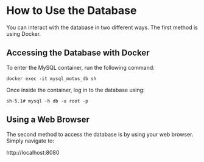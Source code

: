 # How to Use the Database

You can interact with the database in two different ways. The first method is using Docker.

## Accessing the Database with Docker

To enter the MySQL container, run the following command:

```shell
docker exec -it mysql_motos_db sh
```
Once inside the container, log in to the database using:

```shell
sh-5.1# mysql -h db -u root -p
```
## Using a Web Browser
The second method to access the database is by using your web browser. Simply navigate to:

http://localhost:8080

